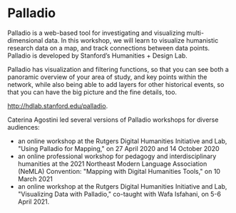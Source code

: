 # Palladio
Palladio is a web-based tool for investigating and visualizing multi-dimensional data. In this workshop, we will learn to visualize humanistic research data on a map, and track connections between data points. Palladio is developed by Stanford’s Humanities + Design Lab.

Palladio has visualization and filtering functions, so that you can see both a panoramic overview of your area of study, and key points within the network, while also being able to add layers for other historical events, so that you can have the big picture and the fine details, too. 

http://hdlab.stanford.edu/palladio.

Caterina Agostini led several versions of Palladio workshops for diverse audiences:
- an online workshop at the Rutgers Digital Humanities Initiative and Lab, "Using Palladio for Mapping," on 27 April 2020  and 14 October 2020
- an online professional workshop for pedagogy and interdisciplinary humanities at the 2021 Northeast Modern Language Association (NeMLA) Convention: "Mapping with Digital Humanities Tools," on 10 March 2021
- an online workshop at the Rutgers Digital Humanities Initiative and Lab, "Visualizing Data with Palladio," co-taught with Wafa Isfahani, on 5-6 April 2021.
